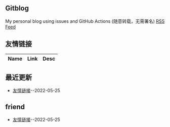 ## Gitblog
My personal blog using issues and GitHub Actions (随意转载，无需署名)
[RSS Feed](https://raw.githubusercontent.com/yarbei/yarbei_blog/main/feed.xml)
## 友情链接
| Name | Link | Desc | 
 | ---- | ---- | ---- |
## 最近更新
- [友情链接](https://github.com/yarbei/yarbei_blog/issues/1)--2022-05-25
## friend
- [友情链接](https://github.com/yarbei/yarbei_blog/issues/1)--2022-05-25
